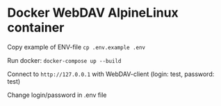 # Docker WebDAV AlpineLinux container

Copy example of ENV-file
`cp .env.example .env`

Run docker:
`docker-compose up --build`

Connect to `http://127.0.0.1` with WebDAV-client (login: test, password: test)

Change login/password in .env file
